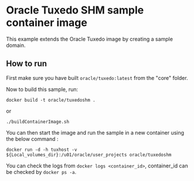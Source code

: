 
# Oracle Tuxedo SHM sample container image

This example extends the Oracle Tuxedo image by creating a sample domain.

## How to run

First make sure you have built `oracle/tuxedo:latest` from the "core" folder.

Now to build this sample, run:
```shell
docker build -t oracle/tuxedoshm .  
```
or  
```shell
./buildContainerImage.sh
```

You can then start the image and run the sample in a new container using the below command :  
```shell
docker run -d -h tuxhost -v ${Local_volumes_dir}:/u01/oracle/user_projects oracle/tuxedoshm
```

You can check the logs from `docker logs <container_id>`, container_id can be checked by `docker ps -a`.
